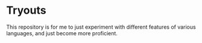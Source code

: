 # Tryouts 
This repository is for me to just experiment with different features of various languages, and just become more proficient.
